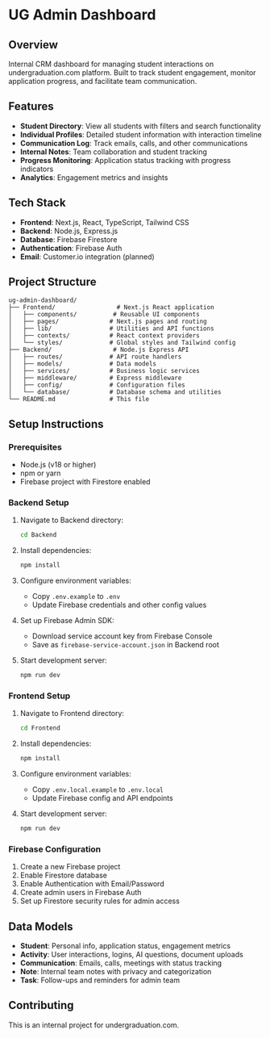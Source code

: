# UG Admin Dashboard

## Overview
Internal CRM dashboard for managing student interactions on undergraduation.com platform. Built to track student engagement, monitor application progress, and facilitate team communication.

## Features
- **Student Directory**: View all students with filters and search functionality
- **Individual Profiles**: Detailed student information with interaction timeline
- **Communication Log**: Track emails, calls, and other communications
- **Internal Notes**: Team collaboration and student tracking
- **Progress Monitoring**: Application status tracking with progress indicators
- **Analytics**: Engagement metrics and insights

## Tech Stack
- **Frontend**: Next.js, React, TypeScript, Tailwind CSS
- **Backend**: Node.js, Express.js
- **Database**: Firebase Firestore
- **Authentication**: Firebase Auth
- **Email**: Customer.io integration (planned)

## Project Structure
```
ug-admin-dashboard/
├── Frontend/                 # Next.js React application
│   ├── components/          # Reusable UI components
│   ├── pages/              # Next.js pages and routing
│   ├── lib/                # Utilities and API functions
│   ├── contexts/           # React context providers
│   └── styles/             # Global styles and Tailwind config
├── Backend/                 # Node.js Express API
│   ├── routes/             # API route handlers
│   ├── models/             # Data models
│   ├── services/           # Business logic services
│   ├── middleware/         # Express middleware
│   ├── config/             # Configuration files
│   └── database/           # Database schema and utilities
└── README.md               # This file
```

## Setup Instructions

### Prerequisites
- Node.js (v18 or higher)
- npm or yarn
- Firebase project with Firestore enabled

### Backend Setup
1. Navigate to Backend directory:
   ```bash
   cd Backend
   ```

2. Install dependencies:
   ```bash
   npm install
   ```

3. Configure environment variables:
   - Copy `.env.example` to `.env`
   - Update Firebase credentials and other config values

4. Set up Firebase Admin SDK:
   - Download service account key from Firebase Console
   - Save as `firebase-service-account.json` in Backend root

5. Start development server:
   ```bash
   npm run dev
   ```

### Frontend Setup
1. Navigate to Frontend directory:
   ```bash
   cd Frontend
   ```

2. Install dependencies:
   ```bash
   npm install
   ```

3. Configure environment variables:
   - Copy `.env.local.example` to `.env.local`
   - Update Firebase config and API endpoints

4. Start development server:
   ```bash
   npm run dev
   ```

### Firebase Configuration
1. Create a new Firebase project
2. Enable Firestore database
3. Enable Authentication with Email/Password
4. Create admin users in Firebase Auth
5. Set up Firestore security rules for admin access


## Data Models
- **Student**: Personal info, application status, engagement metrics
- **Activity**: User interactions, logins, AI questions, document uploads
- **Communication**: Emails, calls, meetings with status tracking
- **Note**: Internal team notes with privacy and categorization
- **Task**: Follow-ups and reminders for admin team



## Contributing
This is an internal project for undergraduation.com. 

